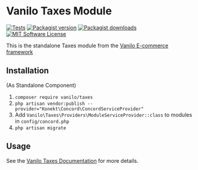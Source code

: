 # Vanilo Taxes Module

[![Tests](https://img.shields.io/github/actions/workflow/status/vanilophp/taxes/tests.yml?branch=master&style=flat-square)](https://github.com/vanilophp/taxes/actions?query=workflow%3Atests)
[![Packagist version](https://img.shields.io/packagist/v/vanilo/taxes.svg?style=flat-square)](https://packagist.org/packages/vanilo/taxes)
[![Packagist downloads](https://img.shields.io/packagist/dt/vanilo/taxes.svg?style=flat-square)](https://packagist.org/packages/vanilo/taxes)
[![MIT Software License](https://img.shields.io/badge/license-MIT-blue.svg?style=flat-square)](LICENSE.md)

This is the standalone Taxes module from the [Vanilo E-commerce framework](https://vanilo.io)

## Installation

(As Standalone Component)

1. `composer require vanilo/taxes`
2. `php artisan vendor:publish --provider="Konekt\Concord\ConcordServiceProvider"`
3. Add `Vanilo\Taxes\Providers\ModuleServiceProvider::class` to modules in `config/concord.php`
4. `php artisan migrate`

## Usage

See the [Vanilo Taxes Documentation](https://vanilo.io/docs/master/taxes) for more details.
